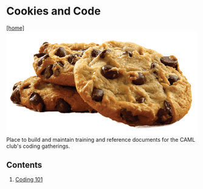 # Cookies and Code
[[home]](../README.md)
![cookies & code](cookies.png)
Place to build and maintain training and reference documents for the CAML club's coding gatherings.
## Contents
1. [Coding 101](coding-101/coding-101.md)
